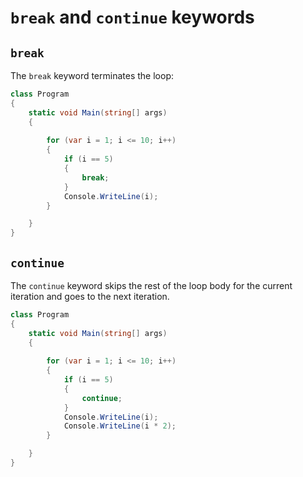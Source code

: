 # `break` and `continue` keywords

## `break`
The `break` keyword terminates the loop:
```cs
class Program
{
    static void Main(string[] args)
    {
        
        for (var i = 1; i <= 10; i++)
        {
            if (i == 5)
            {
                break;
            }
            Console.WriteLine(i);
        }

    }
}
```

## `continue`
The `continue` keyword skips the rest of the loop body for the current iteration and goes to the next iteration.
```cs
class Program
{
    static void Main(string[] args)
    {
        
        for (var i = 1; i <= 10; i++)
        {
            if (i == 5)
            {
                continue;
            }
            Console.WriteLine(i);
            Console.WriteLine(i * 2);
        }                        

    }
}
```